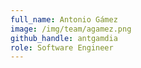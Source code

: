 ```yaml
---
full_name: Antonio Gámez
image: /img/team/agamez.png
github_handle: antgamdia
role: Software Engineer
---
```

